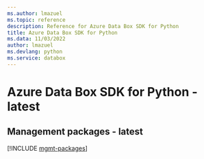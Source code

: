 ```yaml
---
ms.author: lmazuel
ms.topic: reference
description: Reference for Azure Data Box SDK for Python
title: Azure Data Box SDK for Python
ms.data: 11/03/2022
author: lmazuel
ms.devlang: python
ms.service: databox
---
```

# Azure Data Box SDK for Python - latest

## Management packages - latest
[!INCLUDE [mgmt-packages](data-box-mgmt-index.md)]